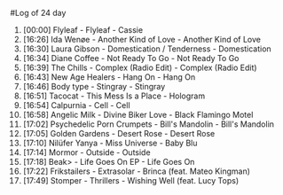 #Log of 24 day

1. [00:00] Flyleaf - Flyleaf - Cassie
1. [16:26] Ida Wenøe - Another Kind of Love - Another Kind of Love
1. [16:30] Laura Gibson - Domestication / Tenderness - Domestication
1. [16:34] Diane Coffee - Not Ready To Go - Not Ready To Go
1. [16:39] The Chills - Complex (Radio Edit) - Complex (Radio Edit)
1. [16:43] New Age Healers - Hang On - Hang On
1. [16:46] Body type - Stingray - Stingray
1. [16:51] Tacocat - This Mess Is a Place - Hologram
1. [16:54] Calpurnia - Cell - Cell
1. [16:58] Angelic Milk - Divine Biker Love - Black Flamingo Motel
1. [17:02] Psychedelic Porn Crumpets - Bill's Mandolin - Bill's Mandolin
1. [17:05] Golden Gardens - Desert Rose - Desert Rose
1. [17:10] Nilüfer Yanya - Miss Universe - Baby Blu
1. [17:14] Mormor - Outside - Outside
1. [17:18] Beak> - Life Goes On EP - Life Goes On
1. [17:22] Frikstailers - Extrasolar - Brinca (feat. Mateo Kingman)
1. [17:49] Stomper - Thrillers - Wishing Well (feat. Lucy Tops)
